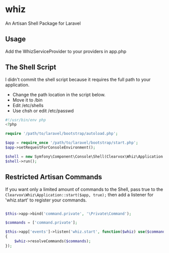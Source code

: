 whiz
====

An Artisan Shell Package for Laravel

## Usage

Add the WhizServiceProvider to your providers in app.php

## The Shell Script

I didn't commit the shell script because it requires the full path to your application.

* Change the path location in the script below.
* Move it to /bin
* Edit /etc/shells
* Use chsh or edit /etc/passwd

```php
#!/usr/bin/env php
<?php

require '/path/to/laravel/bootstrap/autoload.php';

$app = require_once '/path/to/laravel/bootstrap/start.php';
$app->setRequestForConsoleEnvironment();

$shell = new Symfony\Component\Console\Shell(Clearvox\Whiz\Application::start($app));
$shell->run();
```

## Restricted Artisan Commands

If you want only a limited amount of commands to the Shell, pass true to the `Clearvox\Whiz\Application::start($app, true);`
then add a listener for 'whiz.start' to register your commands.

```php

$this->app->bind('command.private', '\Private\Command');

$commands = ['command.private'];

$this->app['events']->listen('whiz.start', function($whiz) use($commands)
{
    $whiz->resolveCommands($commands);
});
```
